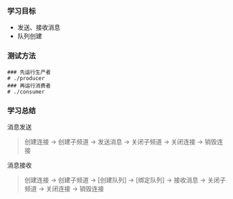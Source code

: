 ### 学习目标

- 发送、接收消息
- 队列创建

### 测试方法

```
### 先运行生产者
# ./producer
### 再运行消费者
# ./consumer
```

### 学习总结

消息发送

> 创建连接 -> 创建子频道 -> 发送消息 -> 关闭子频道 -> 关闭连接 -> 销毁连接

消息接收

> 创建连接 -> 创建子频道 -> [创建队列] -> [绑定队列] -> 接收消息 -> 关闭子频道 -> 关闭连接 -> 销毁连接